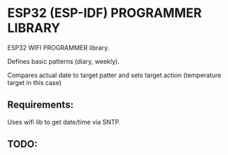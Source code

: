 # ESP32 (ESP-IDF) PROGRAMMER LIBRARY
 
ESP32 WIFI PROGRAMMER library.

Defines basic patterns (diary, weekly).

Compares actual date to target patter and sets target action (temperature target in this case) 


## Requirements:

  Uses wifi lib to get date/time via SNTP.


## TODO: 


